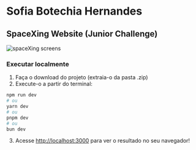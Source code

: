 # Sofia Botechia Hernandes
## SpaceXing Website (Junior Challenge)
![spaceXing screens](https://github.com/user-attachments/assets/7a98476c-3f11-4aa5-af2b-a1c87da4f391)

### Executar localmente
1. Faça o download do projeto (extraia-o da pasta .zip)
2. Execute-o a partir do terminal:
```bash
npm run dev
# ou
yarn dev
# ou
pnpm dev
# ou
bun dev
```
3. Acesse [http://localhost:3000](http://localhost:3000) para ver o resultado no seu navegador!
